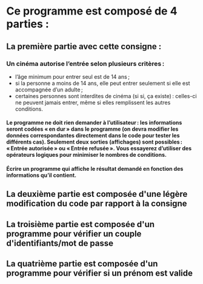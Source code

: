 # Ce programme est composé de 4 parties :
## La première partie avec cette consigne :
### Un cinéma autorise l’entrée selon plusieurs critères :
- l’âge minimum pour entrer seul est de 14 ans ;
- si la personne a moins de 14 ans, elle peut entrer seulement si elle est accompagnée d’un adulte ;
- certaines personnes sont interdites de cinéma (si si, ça existe) : celles-ci ne peuvent jamais entrer, même si elles remplissent les autres conditions.
#### Le programme ne doit rien demander à l’utilisateur : les informations seront codées « en dur » dans le programme (on devra modifier les données correspondantes directement dans le code pour tester les différents cas). Seulement deux sorties (affichages) sont possibles : « Entrée autorisée » ou « Entrée refusée ». Vous essayerez d’utiliser des opérateurs logiques pour minimiser le nombres de conditions.
#### Écrire un programme qui affiche le résultat demandé en fonction des informations qu’il contient.
## La deuxième partie est composée d'une légère modification du code par rapport à la consigne
## La troisième partie est composée d'un programme pour vérifier un couple d'identifiants/mot de passe
## La quatrième partie est composée d'un programme pour vérifier si un prénom est valide